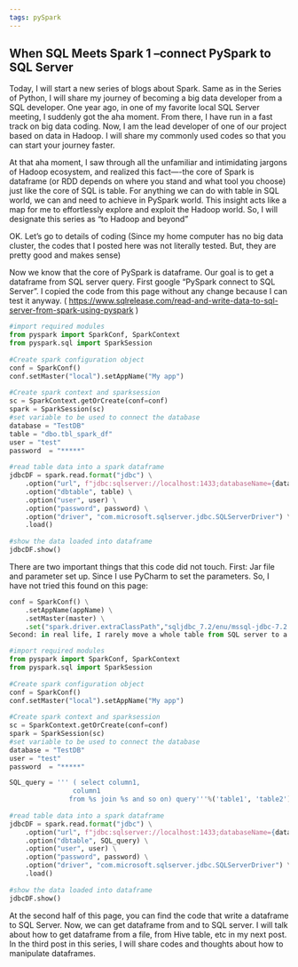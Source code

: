 ```yaml
---
tags: pySpark
---
```


## When SQL Meets Spark 1 –connect PySpark to SQL Server
Today, I will start a new series of blogs about Spark. Same as in the Series of Python, I will share my journey of becoming a big data developer from a SQL developer. One year ago, in one of my favorite local SQL Server meeting, I suddenly got the aha moment. From there, I have run in a fast track on big data coding. Now, I am the lead developer of one of our project based on data in Hadoop. I will share my commonly used codes so that you can start your journey faster.

At that aha moment, I saw through all the unfamiliar and intimidating jargons of Hadoop ecosystem, and realized this fact—-the core of Spark is dataframe (or RDD depends on where you stand and what tool you choose)  just like the core of SQL is table. For anything we can do with table in SQL world, we can and need to achieve in PySpark world. This insight acts like a map for me to effortlessly explore and exploit the Hadoop world. So, I will designate this series as “to Hadoop and beyond”

OK. Let’s go to details of coding (Since my home computer has no big data cluster, the codes that I posted here was not literally tested. But, they are pretty good and makes sense)

Now we know that the core of PySpark is dataframe. Our goal is to get a dataframe from SQL server query. First google “PySpark connect to SQL Server”.  I copied the code from this page without any change because I can test it anyway.
(  https://www.sqlrelease.com/read-and-write-data-to-sql-server-from-spark-using-pyspark )


```python
#import required modules
from pyspark import SparkConf, SparkContext
from pyspark.sql import SparkSession
 
#Create spark configuration object
conf = SparkConf()
conf.setMaster("local").setAppName("My app")
 
#Create spark context and sparksession
sc = SparkContext.getOrCreate(conf=conf)
spark = SparkSession(sc)
#set variable to be used to connect the database
database = "TestDB"
table = "dbo.tbl_spark_df"
user = "test"
password  = "*****"
 
#read table data into a spark dataframe
jdbcDF = spark.read.format("jdbc") \
    .option("url", f"jdbc:sqlserver://localhost:1433;databaseName={database};") \
    .option("dbtable", table) \
    .option("user", user) \
    .option("password", password) \
    .option("driver", "com.microsoft.sqlserver.jdbc.SQLServerDriver") \
    .load()
 
#show the data loaded into dataframe
jdbcDF.show()

```
There are two important things that this code did not touch. First: Jar file and parameter set up. Since I use PyCharm to set the parameters. So, I have not tried this found on this page:

```python
conf = SparkConf() \
    .setAppName(appName) \
    .setMaster(master) \
    .set("spark.driver.extraClassPath","sqljdbc_7.2/enu/mssql-jdbc-7.2.1.jre8.jar")
Second: in real life, I rarely move a whole table from SQL server to a dataframe. More often, I used a complicated query and code will be like this:

#import required modules
from pyspark import SparkConf, SparkContext
from pyspark.sql import SparkSession
 
#Create spark configuration object
conf = SparkConf()
conf.setMaster("local").setAppName("My app")
 
#Create spark context and sparksession
sc = SparkContext.getOrCreate(conf=conf)
spark = SparkSession(sc)
#set variable to be used to connect the database
database = "TestDB"
user = "test"
password  = "*****"

SQL_query = ''' ( select column1,
                column1
               from %s join %s and so on) query'''%('table1', 'table2')
 
#read table data into a spark dataframe
jdbcDF = spark.read.format("jdbc") \
    .option("url", f"jdbc:sqlserver://localhost:1433;databaseName={database};") \
    .option("dbtable", SQL_query) \
    .option("user", user) \
    .option("password", password) \
    .option("driver", "com.microsoft.sqlserver.jdbc.SQLServerDriver") \
    .load()
 
#show the data loaded into dataframe
jdbcDF.show()
```
At the second half of this page, you can find the code that write a dataframe to SQL Server. Now, we can get dataframe from and to SQL server. I will talk about how to get dataframe from a file, from Hive table, etc in my next post. In the third post in this series, I will share codes and thoughts about how to manipulate dataframes.
